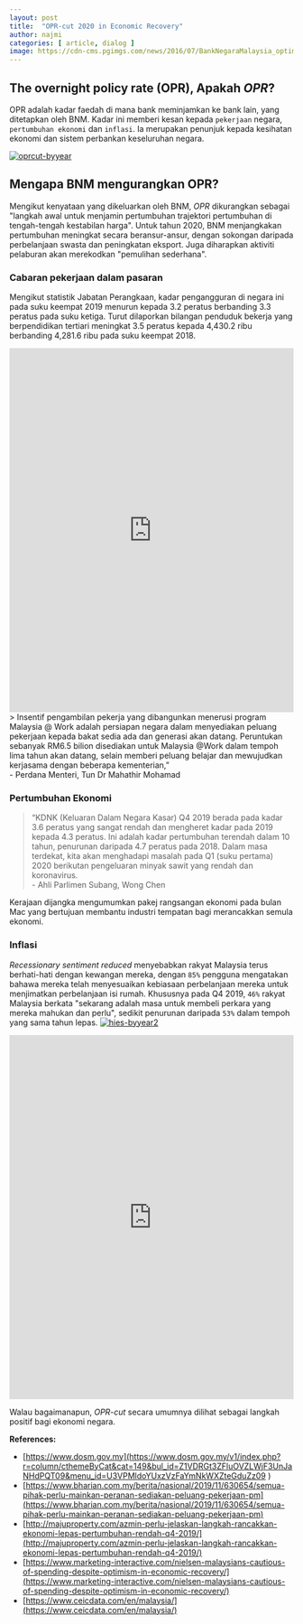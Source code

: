 ```yaml
---
layout: post
title:  "OPR-cut 2020 in Economic Recovery"
author: najmi
categories: [ article, dialog ]
image: https://cdn-cms.pgimgs.com/news/2016/07/BankNegaraMalaysia_optimized-e1468815401162.jpg
---
```


## The overnight policy rate (OPR), Apakah *OPR*?
OPR adalah kadar faedah di mana bank meminjamkan ke bank lain, yang ditetapkan oleh BNM. Kadar ini memberi kesan kepada `pekerjaan` negara, `pertumbuhan ekonomi` dan `inflasi`. Ia merupakan penunjuk kepada kesihatan ekonomi dan sistem perbankan keseluruhan negara.

[![oprcut-byyear](https://www.polygonproperties.com.my/wp-content/uploads/2020/01/propsocial-property-overnight-policy-rate-last-10-years-malaysia_large-1-600x374.png)](#)

## Mengapa BNM mengurangkan OPR?
Mengikut kenyataan yang dikeluarkan oleh BNM, *OPR* dikurangkan sebagai "langkah awal untuk menjamin pertumbuhan trajektori pertumbuhan di tengah-tengah kestabilan harga". Untuk tahun 2020, BNM menjangkakan pertumbuhan meningkat secara beransur-ansur, dengan sokongan daripada perbelanjaan swasta dan peningkatan eksport. Juga diharapkan aktiviti pelaburan akan merekodkan "pemulihan sederhana".

### Cabaran pekerjaan dalam pasaran
Mengikut statistik Jabatan Perangkaan, kadar pengangguran di negara ini pada suku keempat 2019 menurun kepada 3.2 peratus berbanding 3.3 peratus pada suku ketiga. Turut dilaporkan bilangan penduduk bekerja yang berpendidikan tertiari meningkat 3.5 peratus kepada 4,430.2 ribu berbanding 4,281.6 ribu pada suku keempat 2018. 
<iframe src="https://www.ceicdata.com/datapage/embed/o_malaysia_unemployment-rate?type=line&from=2019-01-01&to=2019-12-01&lang=en&start_date_full=2015-01-01&end_date_full=2019-12-01&ref=https%3A%2F%2Fwww.ceicdata.com%2Fen%2Fmalaysia%2Femployment-and-unemployment%2Funemployment-rate" width="100%" height="645" frameborder="0"></iframe>
> Insentif pengambilan pekerja yang dibangunkan menerusi program Malaysia @ Work adalah persiapan negara dalam menyediakan peluang pekerjaan kepada bakat sedia ada dan generasi akan datang. Peruntukan sebanyak RM6.5 bilion disediakan untuk Malaysia @Work dalam tempoh lima tahun akan datang, selain memberi peluang belajar dan mewujudkan kerjasama dengan beberapa kementerian,” <br>- Perdana Menteri, Tun Dr Mahathir Mohamad

### Pertumbuhan Ekonomi
> “KDNK (Keluaran Dalam Negara Kasar) Q4 2019 berada pada kadar 3.6 peratus yang sangat rendah dan mengheret kadar pada 2019 kepada 4.3 peratus. Ini adalah kadar pertumbuhan terendah dalam 10 tahun, penurunan daripada 4.7 peratus pada 2018. Dalam masa terdekat, kita akan menghadapi masalah pada Q1 (suku pertama) 2020 berikutan pengeluaran minyak sawit yang rendah dan koronavirus. <br>-	Ahli Parlimen Subang, Wong Chen

Kerajaan dijangka mengumumkan pakej rangsangan ekonomi pada bulan Mac yang bertujuan membantu industri tempatan bagi merancakkan semula ekonomi.

### Inflasi
*Recessionary sentiment reduced* menyebabkan rakyat Malaysia terus berhati-hati dengan kewangan mereka, dengan `85%` pengguna mengatakan bahawa mereka telah menyesuaikan kebiasaan perbelanjaan mereka untuk menjimatkan perbelanjaan isi rumah. Khususnya pada Q4 2019, `46%` rakyat Malaysia berkata "sekarang adalah masa untuk membeli perkara yang mereka mahukan dan perlu", sedikit penurunan daripada `53%` dalam tempoh yang sama tahun lepas. 
[![hies-byyear2](https://s3-ap-southeast-1.amazonaws.com/images.marketing-interactive.com/wp-content/uploads/2020/02/19105849/Actions-to-save-on-household-expenses-Q4-2019.png)](#)
<iframe src="https://www.ceicdata.com/datapage/embed/ipc_malaysia_consumer-price-index-cpi-growth?type=line&period=10y&lang=en&start_date_full=1958-01-01&end_date_full=2019-12-01&ref=https%3A%2F%2Fwww.ceicdata.com%2Fen%2Findicator%2Fmalaysia%2Fconsumer-price-index-cpi-growth" width="100%" height="645" frameborder="0"></iframe>

Walau bagaimanapun, *OPR-cut* secara umumnya dilihat sebagai langkah positif bagi ekonomi negara.

**References:**
* [https://www.dosm.gov.my](https://www.dosm.gov.my/v1/index.php?r=column/cthemeByCat&cat=149&bul_id=Z1VDRGt3ZFluOVZLWjF3UnJaNHdPQT09&menu_id=U3VPMldoYUxzVzFaYmNkWXZteGduZz09
)
* [https://www.bharian.com.my/berita/nasional/2019/11/630654/semua-pihak-perlu-mainkan-peranan-sediakan-peluang-pekerjaan-pm](https://www.bharian.com.my/berita/nasional/2019/11/630654/semua-pihak-perlu-mainkan-peranan-sediakan-peluang-pekerjaan-pm)
* [http://majuproperty.com/azmin-perlu-jelaskan-langkah-rancakkan-ekonomi-lepas-pertumbuhan-rendah-q4-2019/](http://majuproperty.com/azmin-perlu-jelaskan-langkah-rancakkan-ekonomi-lepas-pertumbuhan-rendah-q4-2019/)
* [https://www.marketing-interactive.com/nielsen-malaysians-cautious-of-spending-despite-optimism-in-economic-recovery/](https://www.marketing-interactive.com/nielsen-malaysians-cautious-of-spending-despite-optimism-in-economic-recovery/)
* [https://www.ceicdata.com/en/malaysia/](https://www.ceicdata.com/en/malaysia/)

